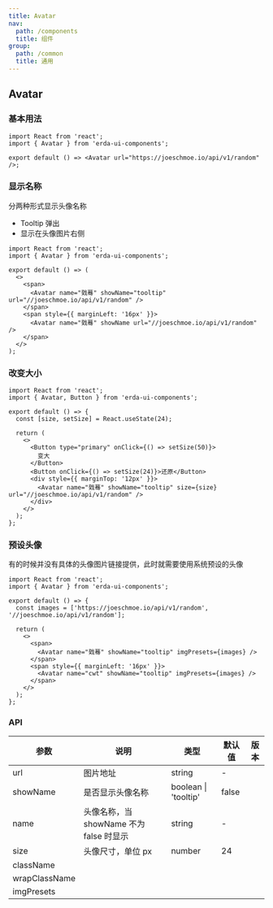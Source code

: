 ```yaml
---
title: Avatar
nav:
  path: /components
  title: 组件
group:
  path: /common
  title: 通用
---
```


## Avatar

### 基本用法

```tsx
import React from 'react';
import { Avatar } from 'erda-ui-components';

export default () => <Avatar url="https://joeschmoe.io/api/v1/random" />;
```

### 显示名称

分两种形式显示头像名称

- Tooltip 弹出
- 显示在头像图片右侧

```tsx
import React from 'react';
import { Avatar } from 'erda-ui-components';

export default () => (
  <>
    <span>
      <Avatar name="戣蓦" showName="tooltip" url="//joeschmoe.io/api/v1/random" />
    </span>
    <span style={{ marginLeft: '16px' }}>
      <Avatar name="戣蓦" showName url="//joeschmoe.io/api/v1/random" />
    </span>
  </>
);
```

### 改变大小

```tsx
import React from 'react';
import { Avatar, Button } from 'erda-ui-components';

export default () => {
  const [size, setSize] = React.useState(24);

  return (
    <>
      <Button type="primary" onClick={() => setSize(50)}>
        变大
      </Button>
      <Button onClick={() => setSize(24)}>还原</Button>
      <div style={{ marginTop: '12px' }}>
        <Avatar name="戣蓦" showName="tooltip" size={size} url="//joeschmoe.io/api/v1/random" />
      </div>
    </>
  );
};
```

### 预设头像

有的时候并没有具体的头像图片链接提供，此时就需要使用系统预设的头像

```tsx
import React from 'react';
import { Avatar } from 'erda-ui-components';

export default () => {
  const images = ['https://joeschmoe.io/api/v1/random', '//joeschmoe.io/api/v1/random'];

  return (
    <>
      <span>
        <Avatar name="戣蓦" showName="tooltip" imgPresets={images} />
      </span>
      <span style={{ marginLeft: '16px' }}>
        <Avatar name="cwt" showName="tooltip" imgPresets={images} />
      </span>
    </>
  );
};
```

### API

| 参数          | 说明                                    | 类型                 | 默认值 | 版本 |
| ------------- | --------------------------------------- | -------------------- | ------ | ---- |
| url           | 图片地址                                | string               | -      |      |
| showName      | 是否显示头像名称                        | boolean \| 'tooltip' | false  |      |
| name          | 头像名称，当 showName 不为 false 时显示 | string               | -      |      |
| size          | 头像尺寸，单位 px                       | number               | 24     |      |
| className     |                                         |                      |        |      |
| wrapClassName |                                         |                      |        |      |
| imgPresets    |                                         |
